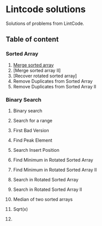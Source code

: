 # Lintcode solutions

Solutions of problems from LintCode.

## Table of content

### Sorted Array

1. [Merge sorted array]()
2. [Merge sorted array II]
3. [Recover rotated sorted array]
4. Remove Duplicates from Sorted Array
5. Remove Duplicates from Sorted Array II

### Binary Search

1. Binary search
1. Search for a range

2. First Bad Version
3. Find Peak Element
4. Search Insert Position

4. Find Minimum in Rotated Sorted Array
4. Find Minimum in Rotated Sorted Array II
5. Search in Rotated Sorted Array
6. Search in Rotated Sorted Array II

7. Median of two sorted arrays

8. Sqrt(x)
9. 